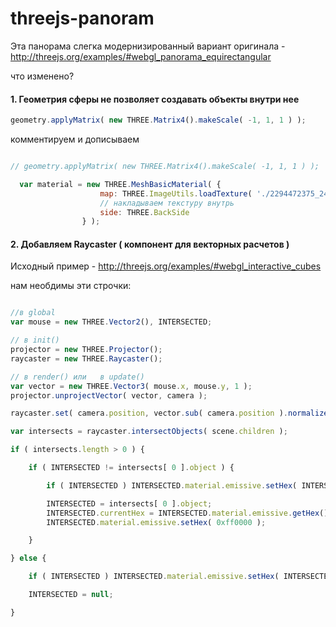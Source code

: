threejs-panoram
===============

Эта панорама слегка модернизированный вариант оригинала - http://threejs.org/examples/#webgl_panorama_equirectangular

что изменено?

#### 1. Геометрия сферы не позволяет создавать объекты внутри нее
```javascript
geometry.applyMatrix( new THREE.Matrix4().makeScale( -1, 1, 1 ) );
```
комментируем и дописываем
```javascript

// geometry.applyMatrix( new THREE.Matrix4().makeScale( -1, 1, 1 ) );

  var material = new THREE.MeshBasicMaterial( {
					map: THREE.ImageUtils.loadTexture( './2294472375_24a3b8ef46_o.jpg' ),
					// накладываем текстуру внутрь
					side: THREE.BackSide
				} );
```
#### 2. Добавляем Raycaster ( компонент для векторных расчетов )

Исходный пример - http://threejs.org/examples/#webgl_interactive_cubes

нам необдимы эти строчки: 
```javascript

//в global
var mouse = new THREE.Vector2(), INTERSECTED;

// в init()
projector = new THREE.Projector();
raycaster = new THREE.Raycaster();

// в render() или 	в update()
var vector = new THREE.Vector3( mouse.x, mouse.y, 1 );
projector.unprojectVector( vector, camera );

raycaster.set( camera.position, vector.sub( camera.position ).normalize() );

var intersects = raycaster.intersectObjects( scene.children );

if ( intersects.length > 0 ) {

	if ( INTERSECTED != intersects[ 0 ].object ) {

		if ( INTERSECTED ) INTERSECTED.material.emissive.setHex( INTERSECTED.currentHex );

		INTERSECTED = intersects[ 0 ].object;
		INTERSECTED.currentHex = INTERSECTED.material.emissive.getHex();
		INTERSECTED.material.emissive.setHex( 0xff0000 );

	}

} else {

	if ( INTERSECTED ) INTERSECTED.material.emissive.setHex( INTERSECTED.currentHex );

	INTERSECTED = null;

}
```
